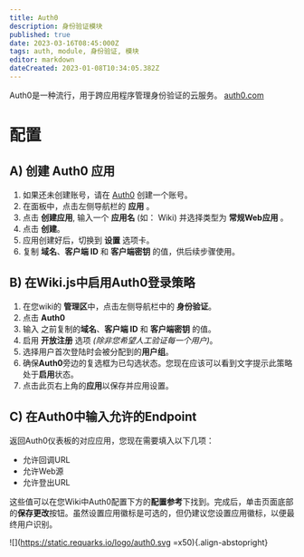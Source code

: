 ```yaml
---
title: Auth0
description: 身份验证模块
published: true
date: 2023-03-16T08:45:000Z
tags: auth, module, 身份验证, 模块
editor: markdown
dateCreated: 2023-01-08T10:34:05.382Z
---
```


Auth0是一种流行，用于跨应用程序管理身份验证的云服务。
[auth0.com](https://auth0.com)

# 配置

## A) 创建 Auth0 应用

1. 如果还未创建账号，请在 [Auth0](https://auth0.com/) 创建一个账号。
1. 在面板中，点击左侧导航栏的 **应用** 。
1. 点击 **创建应用**, 输入一个 **应用名** (如： Wiki) 并选择类型为 **常规Web应用** 。
1. 点击 **创建**。
1. 应用创建好后，切换到 **设置** 选项卡。
1. 复制 **域名**、**客户端 ID** 和 **客户端密钥** 的值，供后续步骤使用。

## B) 在Wiki.js中启用Auth0登录策略

1. 在您wiki的 **管理区**中，点击左侧导航栏中的 **身份验证**。
1. 点击 **Auth0**
1. 输入 之前复制的**域名**、**客户端 ID** 和 **客户端密钥** 的值。
1. 启用 **开放注册** 选项 *(除非您希望人工验证每一个用户)*。
1. 选择用户首次登陆时会被分配到的**用户组**。
1. 确保**Auth0**旁边的复选框为已勾选状态。您现在应该可以看到文字提示此策略处于**启用**状态。
1. 点击此页右上角的**应用**以保存并应用设置。

## C) 在Auth0中输入允许的Endpoint

返回Auth0仪表板的对应应用，您现在需要填入以下几项：
- 允许回调URL
- 允许Web源
- 允许登出URL

这些值可以在您Wiki中Auth0配置下方的**配置参考**下找到。完成后，单击页面底部的**保存更改**按钮。虽然设置应用徽标是可选的，但仍建议您设置应用徽标，以便最终用户识别。

![](https://static.requarks.io/logo/auth0.svg =x50){.align-abstopright}
  